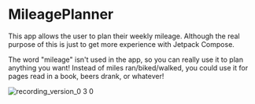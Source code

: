 # MileagePlanner

This app allows the user to plan their weekly mileage. Although the real purpose of this is just to get more experience with Jetpack Compose.

The word "mileage" isn't used in the app, so you can really use it to plan anything you want! Instead of miles ran/biked/walked, you could use it for pages read in a book, beers drank, or whatever!

![recording_version_0 3 0](https://github.com/user-attachments/assets/f2adbb34-bd84-4bea-83d1-8c651e664f7e)
